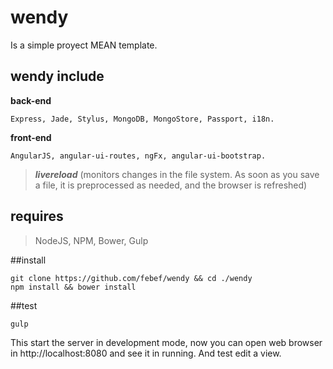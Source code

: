 
 wendy
=======
Is a simple proyect MEAN template.

## wendy include

  **back-end**
  
    Express, Jade, Stylus, MongoDB, MongoStore, Passport, i18n.

  **front-end**
  
    AngularJS, angular-ui-routes, ngFx, angular-ui-bootstrap.

> ***livereload*** (monitors changes in the file system. As soon as you save a file, it is preprocessed as needed, and the browser is refreshed)

## requires
  
  > NodeJS, NPM, Bower, Gulp 

##install

    git clone https://github.com/febef/wendy && cd ./wendy
    npm install && bower install

##test

    gulp

This start the server in development mode, now you can open web browser in http://localhost:8080 and see it in running. And test edit a view.
